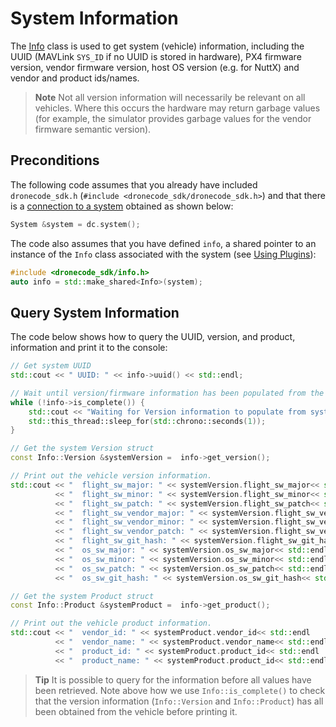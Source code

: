 # System Information

The [Info](../api_reference/classdronecode__sdk_1_1_info.md) class is used to get system (vehicle) information, including the UUID (MAVLink `SYS_ID` if no UUID is stored in hardware), PX4 firmware version, vendor firmware version, host OS version (e.g. for NuttX) and vendor and product ids/names. 

> **Note** Not all version information will necessarily be relevant on all vehicles. Where this occurs the 
hardware may return garbage values (for example, the simulator provides garbage values for the vendor 
firmware semantic version).

## Preconditions

The following code assumes that you already have included `dronecode_sdk.h` (`#include <dronecode_sdk/dronecode_sdk.h>`) and that there is a [connection to a system](../guide/connections.md) obtained as shown below:
```cpp
System &system = dc.system(); 
```

The code also assumes that you have defined `info`, a shared pointer to an instance of the `Info` class associated with the system (see [Using Plugins](../guide/using_plugins.md)):
```cpp
#include <dronecode_sdk/info.h>
auto info = std::make_shared<Info>(system);
```

## Query System Information

The code below shows how to query the UUID, version, and product, information and print it to the console:

```cpp
// Get system UUID
std::cout << " UUID: " << info->uuid() << std::endl;

// Wait until version/firmware information has been populated from the vehicle
while (!info->is_complete()) {
    std::cout << "Waiting for Version information to populate from system." << std::endl;
    std::this_thread::sleep_for(std::chrono::seconds(1));
}

// Get the system Version struct
const Info::Version &systemVersion =  info->get_version();

// Print out the vehicle version information.
std::cout << "  flight_sw_major: " << systemVersion.flight_sw_major<< std::endl
          << "  flight_sw_minor: " << systemVersion.flight_sw_minor<< std::endl
          << "  flight_sw_patch: " << systemVersion.flight_sw_patch<< std::endl
          << "  flight_sw_vendor_major: " << systemVersion.flight_sw_vendor_major<< std::endl
          << "  flight_sw_vendor_minor: " << systemVersion.flight_sw_vendor_minor<< std::endl
          << "  flight_sw_vendor_patch: " << systemVersion.flight_sw_vendor_patch<< std::endl
          << "  flight_sw_git_hash: " << systemVersion.flight_sw_git_hash<< std::endl
          << "  os_sw_major: " << systemVersion.os_sw_major<< std::endl
          << "  os_sw_minor: " << systemVersion.os_sw_minor<< std::endl
          << "  os_sw_patch: " << systemVersion.os_sw_patch<< std::endl
          << "  os_sw_git_hash: " << systemVersion.os_sw_git_hash<< std::endl;

// Get the system Product struct
const Info::Product &systemProduct =  info->get_product();

// Print out the vehicle product information.
std::cout << "  vendor_id: " << systemProduct.vendor_id<< std::endl
          << "  vendor_name: " << systemProduct.vendor_name<< std::endl
          << "  product_id: " << systemProduct.product_id<< std::endl
          << "  product_name: " << systemProduct.product_id<< std::endl;
```

> **Tip** It is possible to query for the information before all values have been retrieved. 
  Note above how we use `Info::is_complete()` to check that the version information (`Info::Version` and `Info::Product`) has all been obtained from the vehicle before printing it.
